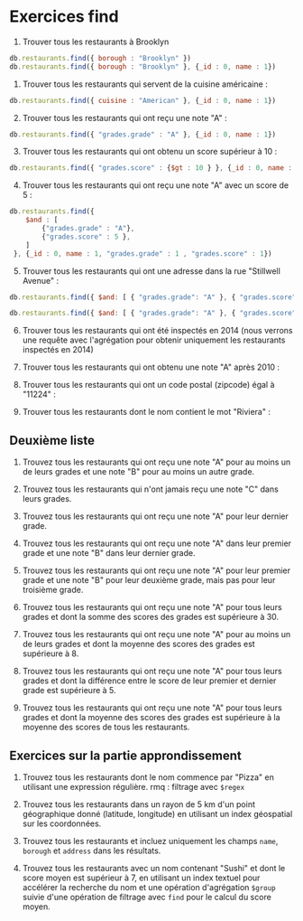 # Exercices find

1. Trouver tous les restaurants à Brooklyn

```js
db.restaurants.find({ borough : "Brooklyn" })
db.restaurants.find({ borough : "Brooklyn" }, {_id : 0, name : 1})
```

1. Trouver tous les restaurants qui servent de la cuisine américaine :

```js
db.restaurants.find({ cuisine : "American" }, {_id : 0, name : 1})
```

2. Trouver tous les restaurants qui ont reçu une note "A" :

```js
db.restaurants.find({ "grades.grade" : "A" }, {_id : 0, name : 1})
```

3. Trouver tous les restaurants qui ont obtenu un score supérieur à 10 :

```js
db.restaurants.find({ "grades.score" : {$gt : 10 } }, {_id : 0, name : 1})
```

4. Trouver tous les restaurants qui ont reçu une note "A" avec un score de 5 :
   
```js
db.restaurants.find({ 
    $and : [
        {"grades.grade" : "A"},
        {"grades.score" : 5 },
    ]
 }, {_id : 0, name : 1, "grades.grade" : 1 , "grades.score" : 1})
```

5. Trouver tous les restaurants qui ont une adresse dans la rue "Stillwell Avenue" :

```js
db.restaurants.find({ $and: [ { "grades.grade": "A" }, { "grades.score": 5 }] }, { _id: 0, name: 1, "grades.grade": 1, "grades.score": 1 })

db.restaurants.find({ $and: [ { "grades.grade": "A" }, { "grades.score": 5 }] }, { _id: 0, name: 1, "grades.grade": 1, "grades.score": 1 }).count()
```

6. Trouver tous les restaurants qui ont été inspectés en 2014 (nous verrons une requête avec l'agrégation pour obtenir uniquement les restaurants inspectés en 2014)

7. Trouver tous les restaurants qui ont obtenu une note "A" après 2010 :


1. Trouver tous les restaurants qui ont un code postal (zipcode) égal à "11224" :


1.  Trouver tous les restaurants dont le nom contient le mot "Riviera" :

## Deuxième liste

1. Trouvez tous les restaurants qui ont reçu une note "A" pour au moins un de leurs grades et une note "B" pour au moins un autre grade.

2. Trouvez tous les restaurants qui n'ont jamais reçu une note "C" dans leurs grades.

3. Trouvez tous les restaurants qui ont reçu une note "A" pour leur dernier grade.

4. Trouvez tous les restaurants qui ont reçu une note "A" dans leur premier grade et une note "B" dans leur dernier grade.

5. Trouvez tous les restaurants qui ont reçu une note "A" pour leur premier grade et une note "B" pour leur deuxième grade, mais pas pour leur troisième grade.

6. Trouvez tous les restaurants qui ont reçu une note "A" pour tous leurs grades et dont la somme des scores des grades est supérieure à 30.

7. Trouvez tous les restaurants qui ont reçu une note "A" pour au moins un de leurs grades et dont la moyenne des scores des grades est supérieure à 8.

8. Trouvez tous les restaurants qui ont reçu une note "A" pour tous leurs grades et dont la différence entre le score de leur premier et dernier grade est supérieure à 5.

9. Trouvez tous les restaurants qui ont reçu une note "A" pour tous leurs grades et dont la moyenne des scores des grades est supérieure à la moyenne des scores de tous les restaurants.
   
## Exercices sur la partie approndissement

1. Trouvez tous les restaurants dont le nom commence par "Pizza" en utilisant une expression régulière. rmq : filtrage avec `$regex`

1. Trouvez tous les restaurants dans un rayon de 5 km d'un point géographique donné (latitude, longitude) en utilisant un index géospatial sur les coordonnées.

1. Trouvez tous les restaurants et incluez uniquement les champs `name`, `borough` et `address` dans les résultats.

1. Trouvez tous les restaurants avec un nom contenant "Sushi" et dont le score moyen est supérieur à 7, en utilisant un index textuel pour accélérer la recherche du nom et une opération d'agrégation `$group` suivie d'une opération de filtrage avec `find` pour le calcul du score moyen.
